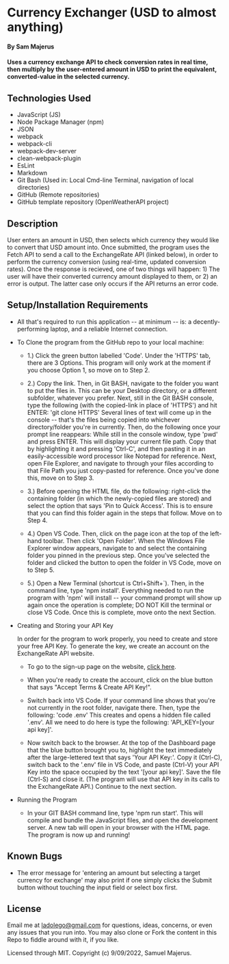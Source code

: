 # Currency Exchanger (USD to almost anything)

#### By Sam Majerus

#### Uses a currency exchange API to check conversion rates in real time, then multiply by the user-entered amount in USD to print the equivalent, converted-value in the selected currency. 

## Technologies Used

* JavaScript (JS) 
* Node Package Manager (npm)
* JSON
* webpack
* webpack-cli
* webpack-dev-server
* clean-webpack-plugin
* EsLint
* Markdown
* Git Bash (Used in: Local Cmd-line Terminal, navigation of local directories)
* GitHub (Remote repositories)
* GitHub template repository (OpenWeatherAPI project)

## Description

User enters an amount in USD, then selects which currency they would like to convert that USD amount into. 
Once submitted, the program uses the Fetch API to send a call to the ExchangeRate API (linked below), in order to perform the currency conversion (using real-time, updated conversion rates).  Once the response is recieved, one of two things will happen:  1) The user will have their converted currency amount displayed to them,  or 2) an error is output.   The latter case only occurs if the API returns an error code. 


## Setup/Installation Requirements

* All that's required to run this application -- at minimum -- is: a decently-performing laptop, and a reliable Internet connection.

* To Clone the program from the GitHub repo to your local machine:

  * 1.) Click the green button labelled 'Code'. Under the 'HTTPS' tab, there are 3 Options. This program will only work at the moment if you choose Option 1, so move on to Step 2.

  * 2.) Copy the link. Then, in Git BASH, navigate to the folder you want to put the files in. This can be your Desktop directory, or a different subfolder, whatever you prefer. Next, still in the Git BASH console, type the following (with the copied-link in place of 'HTTPS') and hit ENTER: 'git clone HTTPS' Several lines of text will come up in the console -- that's the files being copied into whichever directory/folder you're in currently. Then, do the following once your prompt line reappears: While still in the console window, type 'pwd' and press ENTER. This will display your current file path. Copy that by highlighting it and pressing 'Ctrl-C', and then pasting it in an easily-accessible word processor like Notepad for reference. Next, open File Explorer, and navigate to through your files according to that File Path you just copy-pasted for reference. Once you've done this, move on to Step 3.

  * 3.) Before opening the HTML file, do the following: right-click the containing folder (in which the newly-copied files are stored) and select the option that says 'Pin to Quick Access'. This is to ensure that you can find this folder again in the steps that follow. Move on to Step 4.

  * 4.) Open VS Code. Then, click on the page icon at the top of the left-hand toolbar. Then click 'Open Folder'. When the Windows File Explorer window appears, navigate to and select the containing folder you pinned in the previous step. Once you've selected the folder and clicked the button to open the folder in VS Code, move on to Step 5.

  * 5.) Open a New Terminal (shortcut is Ctrl+Shift+`). Then, in the command line, type 'npm install'. Everything needed to run the program with 'npm' will install -- your command prompt will show up again once the operation is complete; DO NOT Kill the terminal or close VS Code. Once this is complete, move onto the next Section. <br>

* Creating and Storing your API Key

  In order for the program to work properly, you need to create and store your free API Key.  To generate the key, we create an account on the ExchangeRate API website. 
    * To go to the sign-up page on the website, [click here](https://app.exchangerate-api.com/sign-up). 
    * When you're ready to create the account, click on the blue button that says  "Accept Terms & Create API Key!". 
    * Switch back into VS Code.  If your command line shows that you're not currently in the root folder, navigate there.  Then, type the following:   'code .env' 
    This creates and opens a hidden file called '.env'.  All we need to do here is type the following:  'API_KEY=[your api key]'.
    
    * Now switch back to the browser. At the top of the Dashboard page that the blue button brought you to, highlight the text immediately after the large-lettered text that says 'Your API Key:'.   Copy it (Ctrl-C), switch back to the '.env' file in VS Code, and paste (Ctrl-V) your API Key into the space occupied by the text '[your api key]'.    Save the file (Ctrl-S) and close it.   (The program will use that API key in its calls to the ExchangeRate API.) 
  Continue to the next section. <br>

* Running the Program

  * In your GIT BASH command line, type 'npm run start'. This will compile and bundle the JavaScript files, and open the development server. A new tab will open in your browser with the HTML page. 
  The program is now up and running! 


## Known Bugs

* The error message for 'entering an amount but selecting a target currency for exchange' may also print if one simply clicks the Submit button without touching the input field or select box first. 

## License
Email me at ladolego@gmail.com for questions, ideas, concerns, or even any issues that you run into. You may also clone or Fork the content in this Repo to fiddle around with it, if you like.

Licensed through MIT. Copyright (c) 9/09/2022, Samuel Majerus.